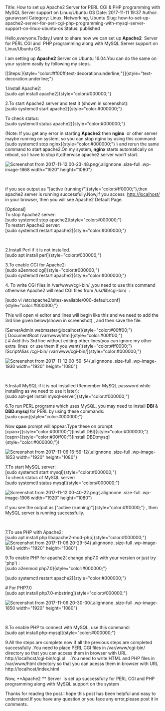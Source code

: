 Title: How to set up Apache2 Server for PERL  CGI & PHP programming with MySQL Server support on Linux/Ubuntu OS
Date: 2017-11-11 19:37
Author: gauravssnl
Category: Linux, Networking, Ubuntu
Slug: how-to-set-up-apache2-server-for-perl-cgi-php-programming-with-mysql-server-support-on-linux-ubuntu-os
Status: published

Hello,everyone.Today,I want to share how we can set up **Apache2**  Server for PERL CGI and  PHP programming along with MySQL Server support on Linux/Ubuntu OS.

I am setting up **Apache2** Server on Ubuntu 16.04.You can do the same on your system easily by following my steps.

[[Steps:]{style="color:#ff00ff;text-decoration:underline;"}]{style="text-decoration:underline;"}

1.Install Apache2:\
[sudo apt install apache2]{style="color:#000000;"}

2.To start Apache2 server and test it (shown in screenshot):\
[sudo systemctl start apache2]{style="color:#000000;"}

To check status:\
[sudo systemctl status apache2]{style="color:#000000;"}

(Note: If you get any error in starting **Apache2** then **nginx**  or other server maybe running on system, so you can stop nginx by using this command: [sudo systemctl stop nginx]{style="color:#000000;"} ) and rerun the same command to start apache2.On my system, **nginx** starts automatically on reboot, so I have to stop it,otherwise apache2 server won't start.

![Screenshot from 2017-11-12 00-23-48.png](https://gauravssnl.files.wordpress.com/2017/11/screenshot-from-2017-11-12-00-23-48.png){.alignnone .size-full .wp-image-1868 width="1920" height="1080"}

 

if you see output as "[active (running)"]{style="color:#ff0000;"},then apache2 server is running successfully.Now,if you access  <http://localhost/>  in your browser, then you will see Apache2 Default Page.

\[Optional\]\
To stop Apache2 server:\
[sudo systemctl stop apache2]{style="color:#000000;"}\
To restart Apache2 server:\
[sudo systemctl restart apache2]{style="color:#000000;"}

 

2.Install Perl if it is not installed.\
[sudo apt install perl]{style="color:#000000;"}

3.To enable CGI for Apache2:\
[sudo a2enmod cgi]{style="color:#000000;"}\
[sudo systemctl restart apache2]{style="color:#000000;"}

4\. To write CGI files in /var/www/cgi-bin/ ,you need to use this command otherwise Apache2 will read CGI files from /usr/lib/cgi-bin/  :

[sudo vi /etc/apache2/sites-available/000-default.conf]{style="color:#000000;"}

This will open vi editor and lines will begin like this and we need to add the 3rd line given below(shown in screenshot) , and then save the file:

[ServerAdmin webmaster\@localhost]{style="color:#00ff00;"}\
[ DocumentRoot /var/www/html]{style="color:#00ff00;"}\
[ \# Add this 3rd line without editing other lines(you can ignore my other extra  lines  or use them if you want)]{style="color:#ff0000;"}\
[ScriptAlias /cgi-bin/ /var/www/cgi-bin/]{style="color:#000000;"}

![Screenshot from 2017-11-12 00-59-54](https://gauravssnl.files.wordpress.com/2017/11/screenshot-from-2017-11-12-00-59-54.png){.alignnone .size-full .wp-image-1930 width="1920" height="1080"}

 

5.Install MySQL if it is not installed (Remember MySQL password while installing as we need to use it later):\
[sudo apt-get install mysql-server]{style="color:#000000;"}

6.To run PERL programs which uses MySQL, you may need to install **DBI** & **DBD:mysql** for PERL by using these commands:\
[sudo cpan]{style="color:#000000;"}

Now **cpan** prompt will appear.Type these on prompt:\
[cpan\>]{style="color:#00ff00;"}[install DBI]{style="color:#000000;"}\
[capn\>]{style="color:#00ff00;"}[install DBD:mysq]{style="color:#000000;"}l

![Screenshot from 2017-11-06 16-59-12](https://gauravssnl.files.wordpress.com/2017/11/screenshot-from-2017-11-06-16-59-12.png){.alignnone .size-full .wp-image-1853 width="1920" height="1080"}

7.To start MySQL server:\
[sudo systemctl start mysql]{style="color:#000000;"}\
To check status of MySQL server:\
[sudo systemctl status mysql]{style="color:#000000;"}

![Screenshot from 2017-11-12 00-40-22.png](https://gauravssnl.files.wordpress.com/2017/11/screenshot-from-2017-11-12-00-40-22.png){.alignnone .size-full .wp-image-1906 width="1920" height="1080"}

if you see the output as ["active (running)"]{style="color:#ff0000;"} , then MySQL server is running successfully.

 

7.To use PHP with Apache2:\
[sudo apt install php libapache2-mod-php]{style="color:#000000;"}\
![Screenshot from 2017-11-06 20-29-54](https://gauravssnl.files.wordpress.com/2017/11/screenshot-from-2017-11-06-20-29-54.png){.alignnone .size-full .wp-image-1843 width="1920" height="1080"}

9.To enable PHP for apache2( change php7.0 with your version or just try 'php') :\
[sudo a2enmod php7.0]{style="color:#000000;"}

[sudo systemctl restart apache2]{style="color:#000000;"}

\# For PHP7.0\
[sudo apt install php7.0-mbstring]{style="color:#000000;"}

![Screenshot from 2017-11-06 20-30-00](https://gauravssnl.files.wordpress.com/2017/11/screenshot-from-2017-11-06-20-30-00.png){.alignnone .size-full .wp-image-1850 width="1920" height="1080"}

 

8.To enable PHP to connect with MySQL, use this command:\
[sudo apt install php-mysql]{style="color:#000000;"}

9.All the steps are complete now if all the previous steps are completed successfully .You need to place PERL CGI files in /var/www/cgi-bin/ directory so that you can access them in browser with URL http://localhost/cgi-bin/cgi.pl    .You need to write HTML and PHP files in /var/www/html directory so that you can acesss them in browser with URL http://localhost/index.html

Now, **Apache2 ** Server  is set up successfully for PERL CGI and PHP programming along with MySQL support on the system

Thanks for reading the post.I hope this post has been helpful and easy to understand.If you have any question or you face any error,please post it in comments.

 

 

 
